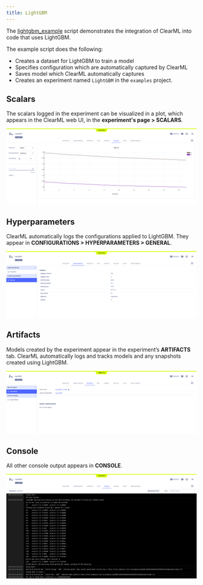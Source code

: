 ```yaml
---
title: LightGBM
---
```


The [lightgbm_example](https://github.com/allegroai/clearml/blob/master/examples/frameworks/lightgbm/lightgbm_example.py) 
script demonstrates the integration of ClearML into code that uses LightGBM. 

The example script does the following: 
* Creates a dataset for LightGBM to train a model
* Specifies configuration which are automatically captured by ClearML
* Saves model which ClearML automatically captures
* Creates an experiment named `LightGBM` in the `examples` project.

## Scalars

The scalars logged in the experiment can be visualized in a plot, which appears in the ClearML web UI, in the **experiment's page > SCALARS**.

![LightGBM scalars](../../../img/examples_lightgbm_scalars.png)

## Hyperparameters

ClearML automatically logs the configurations applied to LightGBM. They appear in **CONFIGURATIONS > HYPERPARAMETERS > GENERAL**.

![LightGBM hyperparameters](../../../img/examples_lightgbm_config.png)

## Artifacts

Models created by the experiment appear in the experiment’s **ARTIFACTS** tab. ClearML automatically logs and tracks 
models and any snapshots created using LightGBM. 

![LightGBM model](../../../img/examples_lightgbm_model.png)

## Console

All other console output appears in **CONSOLE**.

![LightGBM console](../../../img/examples_lightgbm_console.png)


